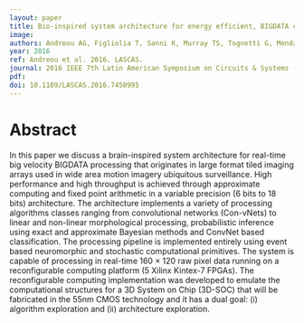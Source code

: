 ```yaml
---
layout: paper
title: Bio-inspired system architecture for energy efficient, BIGDATA computing with application to wide area motion imagery
image:
authors: Andreou AG, Figliolia T, Sanni K, Murray TS, Tognetti G, Mendat DR, Molin JL, Villemur M, Pouliquen PO, Julian P, Etienne-Cummings R, and Doxas I.
year: 2016
ref: Andreou et al. 2016. LASCAS.
journal: 2016 IEEE 7th Latin American Symposium on Circuits & Systems (LASCAS)
pdf:
doi: 10.1109/LASCAS.2016.7450995
---
```


# Abstract
In this paper we discuss a brain-inspired system architecture for real-time big velocity BIGDATA processing that originates in large format tiled imaging arrays used in wide area motion imagery ubiquitous surveillance. High performance and high throughput is achieved through approximate computing and fixed point arithmetic in a variable precision (6 bits to 18 bits) architecture. The architecture implements a variety of processing algorithms classes ranging from convolutional networks (Con-vNets) to linear and non-linear morphological processing, probabilistic inference using exact and approximate Bayesian methods and ConvNet based classification. The processing pipeline is implemented entirely using event based neuromorphic and stochastic computational primitives. The system is capable of processing in real-time 160 × 120 raw pixel data running on a reconfigurable computing platform (5 Xilinx Kintex-7 FPGAs). The reconfigurable computing implementation was developed to emulate the computational structures for a 3D System on Chip (3D-SOC) that will be fabricated in the 55nm CMOS technology and it has a dual goal: (i) algorithm exploration and (ii) architecture exploration.
